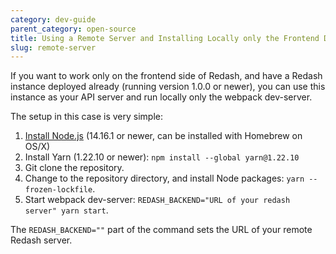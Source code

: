 ```yaml
---
category: dev-guide
parent_category: open-source
title: Using a Remote Server and Installing Locally only the Frontend Dependencies
slug: remote-server
---
```


If you want to work only on the frontend side of Redash, and have a Redash instance
deployed already (running version 1.0.0 or newer), you can use this instance as
your API server and run locally only the webpack dev-server.

The setup in this case is very simple:

1. [Install Node.js](https://nodejs.org/en/download/) (14.16.1 or newer, can be installed with Homebrew on OS/X)
2. Install Yarn (1.22.10 or newer): `npm install --global yarn@1.22.10`
3. Git clone the repository.
4. Change to the repository directory, and install Node packages: `yarn --frozen-lockfile`.
5. Start webpack dev-server: `REDASH_BACKEND="URL of your redash server" yarn start`.

The `REDASH_BACKEND=""` part of the command sets the URL of your remote Redash server.
